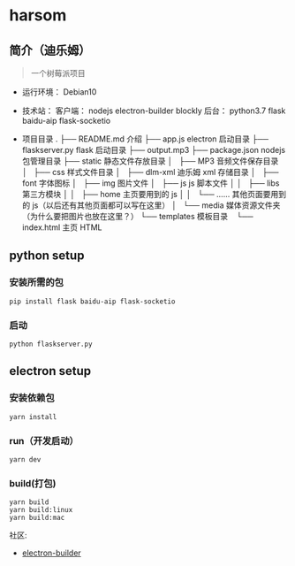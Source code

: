 # harsom


## 简介（迪乐姆）

> 一个树莓派项目

- 运行环境： Debian10

- 技术站：
	客户端：
		nodejs
		electron-builder
		blockly
	后台：
		python3.7
		flask
		baidu-aip
		flask-socketio

- 项目目录
	.
	├── README.md    	介绍
	├── app.js 			electron 启动目录
	├── flaskserver.py 	flask 启动目录
	├── output.mp3
	├── package.json 	nodejs 包管理目录
	├── static 			静态文件存放目录
	│   ├── MP3 		音频文件保存目录
	│   ├── css 		样式文件目录
	│   ├── dlm-xml 	迪乐姆 xml 存储目录
	│   ├── font 		字体图标
	│   ├── img 		图片文件
	│   ├── js 			js 脚本文件
	│	│   ├── libs 	第三方模块
	│	│   ├── home    主页要用到的 js
	│	│   └── ……    	其他页面要用到的 js（以后还有其他页面都可以写在这里）
	│   └── media 		媒体资源文件夹（为什么要把图片也放在这里？）
	└── templates 		模板目录
	    └── index.html  主页 HTML



## python setup

### 安装所需的包
```
pip install flask baidu-aip flask-socketio
```


### 启动
```
python flaskserver.py
```




## electron setup

### 安装依赖包

```
yarn install
```

### run（开发启动）

```
yarn dev
```

### build(打包)

```
yarn build
yarn build:linux
yarn build:mac
```



社区:
- [electron-builder](https://www.electron.build)

